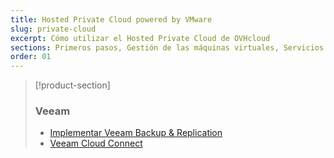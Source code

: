 ```yaml
---
title: Hosted Private Cloud powered by VMware
slug: private-cloud
excerpt: Cómo utilizar el Hosted Private Cloud de OVHcloud
sections: Primeros pasos, Gestión de las máquinas virtuales, Servicios y opciones de OVHcloud, NSX, NSX-v, Funcionalidades de OVHcloud, Funcionalidades de VMware vSphere, FAQ
order: 01
---
```


> [!product-section]
>
> ### Veeam
>
> - [Implementar Veeam Backup & Replication](https://docs.ovh.com/us/es/storage/veeam-backup-replication/)
> - [Veeam Cloud Connect](https://docs.ovh.com/us/es/storage/veeam-cloud-connect/)
>